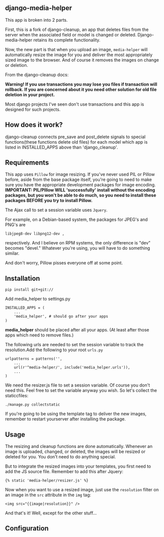## django-media-helper

This app is broken into 2 parts.

First, this is a fork of django-cleanup, an app that deletes files from the server when the
associated field or model is changed or deleted. Django-media-helper retains its complete 
functionality.

Now, the new part is that when you upload an image, `media-helper` will automatically resize the image for you
and deliver the most appropriately sized image to the browser. And of course it removes the
images on change or deletion.

From the django-cleanup docs:

**Warning! If you use transactions you may lose you files if transaction will rollback. 
If you are concerned about it you need other solution for old file deletion in your project.**

Most django projects I've seen don't use transactions and this app is designed for such projects.

## How does it work?

django-cleanup connects pre_save and post_delete signals to special functions(these functions 
delete old files) for each model which app is listed in INSTALLED_APPS above than 'django_cleanup'.

## Requirements

This app uses `Pillow` for image resizing.  If you've never used PIL or Pillow before, aside from
the base package itself, you're going to need to make sure you have the appropriate development packages
for image encoding.  **IMPORTANT:  PIL/PIllow WILL 'successfully' install without the encoding
packages, but you won't be able to do much, so you need to install these packages BEFORE you
try to install Pillow.**

The Ajax call to set a session variable uses `Jquery`.

For example, on a Debian-based system, the packages for JPEG's and PNG's are

    libjpeg8-dev libpng12-dev ,

respectively.  And I believe on RPM systems, the only difference is "dev" becomes "devel."  Whatever 
you're using, you will have to do something similar.  

And don't worry, Pillow pisses everyone off at some point.


## Installation
    
    pip install git+git://

Add media_helper to settings.py

    INSTALLED_APPS = (
        ...
        'media_helper', # should go after your apps
    )

**media_helper** should be placed after all your apps. (At least after those apps which need to remove files.)


The following urls are needed to set the session variable to track the resolution.Add the following to 
your root `urls.py`

    urlpatterns = patterns('',
        ...
        url(r'^media-helper/', include('media_helper.urls')),
        ...
    )

We need the resizer.js file to set a session variable.  Of course you don't need this.  Feel free to set the
variable anyway you wish. So let's collect the staticcfiles:

    ./manage.py collectstatic

If you're going to be using the template tag to deliver the new images, remember to restart yourserver after installing the package.

## Usage

The resizing and cleanup functions are done automatically.  Whenever an image is uploaded, changed, or deleted, the images will be resized or deleted for you.  You don't need to do anything special.

But to integrate the resized images into your templates, you first need to add the JS source file.  Remember to add this after Jquery:

    {% static 'media-helper/resizer.js' %}

Now when you want to use a resized image, just use the `resolution` filter on an image in the `src` attribute in the `img` tag:

    <img src="{{image|resolution}}" />

And that's it! Well, except for the other stuff...

## Configuration


